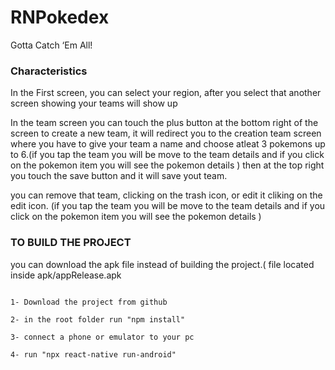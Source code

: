 # RNPokedex
Gotta Catch ‘Em All!


### Characteristics 

In the First screen, you can select your region, after you select that another screen showing your teams will show up

In the team screen you can touch the plus button at the bottom right of the screen to create a new team, it will redirect you to the creation team screen 
where you have to give your team a name and choose atleat 3 pokemons up to 6.(if you tap the team you will be move to the team details and if you click on the pokemon item you will see the pokemon details ) 
then at the top right you touch the save button and it will save yout team. 

you can remove that team, clicking on the trash icon, or edit  it cliking on the edit icon. 
(if you tap the team you will be move to the team details and if you click on the pokemon item you will see the pokemon details )
 



### TO BUILD THE PROJECT
you can download the apk file instead of building the project.( file located inside apk/appRelease.apk

```

1- Download the project from github

2- in the root folder run "npm install"

3- connect a phone or emulator to your pc

4- run "npx react-native run-android"

